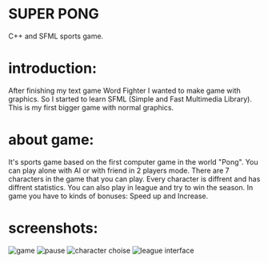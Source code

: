 # SUPER PONG
C++ and SFML sports game.

# introduction:

After finishing my text game Word Fighter I wanted to make game with graphics.
So I started to learn SFML (Simple and Fast Multimedia Library).
This is my first bigger game with normal graphics. 

# about game:

It's sports game based on the first computer game in the world "Pong".
You can play alone with AI or with friend in 2 players mode. There are 7 characters in the game that you can play. Every character is diffrent and has diffrent statistics.
You can also play in league and try to win the season.
In game you have to kinds of bonuses: Speed up and Increase.

# screenshots:

![game](https://user-images.githubusercontent.com/39434914/48516626-1d416a00-e864-11e8-8ce0-3790bc0155d5.png)
![pause](https://user-images.githubusercontent.com/39434914/48516668-39dda200-e864-11e8-9d72-199755021385.png)
![character choise](https://user-images.githubusercontent.com/39434914/48516679-3f3aec80-e864-11e8-9160-ea3d5b1353e9.png)
![league interface](https://user-images.githubusercontent.com/39434914/48516686-43ffa080-e864-11e8-8ce0-e4eeb30c097f.png)
